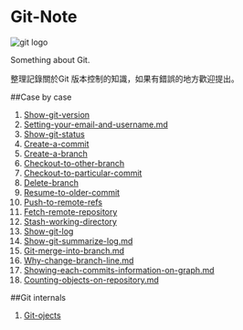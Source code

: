 Git-Note
========

![git logo](http://git-scm.com/images/logo@2x.png)

Something about Git.

整理記錄關於Git 版本控制的知識，如果有錯誤的地方歡迎提出。 

##Case by case

1. [Show-git-version](https://github.com/chuanxd/Git-Note/blob/master/case-by-case.md)
2. [Setting-your-email-and-username.md](https://github.com/Git-Note/blob/master/case-by-case/Setting-your-email-and-username.md)
3. [Show-git-status](https://github.com/chuanxd/Git-Note/blob/master/case-by-case/Show-git-status.md)
4. [Create-a-commit](https://github.com/chuanxd/Git-Note/blob/master/case-by-case/Create-a-commit.md)
5. [Create-a-branch](https://github.com/chuanxd/Git-Note/blob/master/case-by-case/Create-a-branch.md)
6. [Checkout-to-other-branch](https://github.com/chuanxd/Git-Note/blob/master/case-by-case/Checkout-to-other-branch.md)
7. [Checkout-to-particular-commit](https://github.com/chuanxd/Git-Note/blob/master/case-by-case/Checkout-to-particular-commit.md)
8. [Delete-branch](https://github.com/chuanxd/Git-Note/blob/master/case-by-case/Delete-branch.md)
9. [Resume-to-older-commit](https://github.com/chuanxd/Git-Note/blob/master/case-by-case/Resume-to-older-commit.md)
10. [Push-to-remote-refs](https://github.com/chuanxd/Git-Note/blob/master/case-by-case/Push-to-remote-refs.md)
11. [Fetch-remote-repository](https://github.com/chuanxd/Git-Note/blob/master/case-by-case/Fetch-remote-repository.md)
12. [Stash-working-directory](https://github.com/chuanxd/Git-Note/blob/master/case-by-case/Stash-working-directory.md)
13. [Show-git-log](https://github.com/chuanxd/Git-Note/blob/master/case-by-case/Show-git-log.md)
14. [Show-git-summarize-log.md](https://github.com/chuanxd/Git-Note/blob/master/case-by-case/Show-git-summarize-log.md)
15. [Git-merge-into-branch.md](https://github.com/chuanxd/Git-Note/blob/master/case-by-case/Git-merge-into-branch.md)
16. [Why-change-branch-line.md](https://github.com/chuanxd/Git-Note/blob/master/case-by-case/Why-change-branch-line.md)
17. [Showing-each-commits-information-on-graph.md](https://github.com/chuanxd/Git-Note/blob/master/case-by-case/Showing-each-commits-information-on-graph.md)
18. [Counting-objects-on-repository.md](https://github.com/chuanxd/Git-Note/blob/master/case-by-case/Counting-objects-on-repository.md)

##Git internals

1. [Git-ojects](https://github.com/chuanxd/Git-Note/blob/master/git-internals/git-objects.md)


